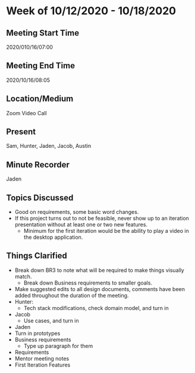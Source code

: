 # Week of 10/12/2020 - 10/18/2020

## Meeting Start Time
2020/010/16/07:00

## Meeting End Time
2020/10/16/08:05

## Location/Medium
Zoom Video Call

## Present
Sam, Hunter, Jaden, Jacob, Austin

## Minute Recorder
Jaden


## Topics Discussed
- Good on requirements, some basic word changes.
- If this project turns out to not be feasible, never show up to an iteration presentation without at least one or two new features.
  - Minimum for the first iteration would be the ability to play a video in the desktop application.



## Things Clarified
- Break down BR3 to note what will be required to make things visually match.
  - Break down Business requirements to smaller goals.
- Make suggested edits to all design documents, comments have been added throughout the duration of the meeting.
- Hunter:
  - Tech stack modifications, check domain model, and turn in 
- Jacob
  - Use cases, and turn in
- Jaden
- Turn in prototypes
- Business requirements
  - Type up paragraph for them
- Requirements
- Mentor meeting notes 
- First Iteration Features



